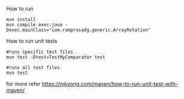 How to run
```
mvn install
mvn compile exec:java -Dexec.mainClass="com.ramprasadg.generic.ArrayRotation"  
```

How to run unit tests
```
#runs specific test files
mvn test -Dtest=TestMyComparator test

#runs all test files
mvn test
```
for more refer https://mkyong.com/maven/how-to-run-unit-test-with-maven/
